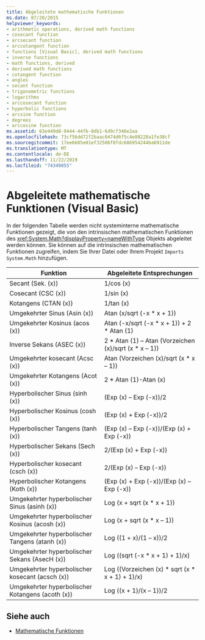 ```yaml
---
title: Abgeleitete mathematische Funktionen
ms.date: 07/20/2015
helpviewer_keywords:
- arithmetic operations, derived math functions
- cosecant function
- arcsecant function
- arccotangent function
- functions [Visual Basic], derived math functions
- inverse functions
- math functions, derived
- derived math functions
- cotangent function
- angles
- secant function
- trigonometric functions
- logarithms
- arccosecant function
- hyperbolic functions
- arcsine function
- degrees
- arccosine function
ms.assetid: 63e449d8-9444-44fb-8db1-6d9cf346e2aa
ms.openlocfilehash: 73cf56dd72f2baac0474d6f5c4e88228a1fe38cf
ms.sourcegitcommit: 17ee6605e01ef32506f8fdc686954244ba6911de
ms.translationtype: MT
ms.contentlocale: de-DE
ms.lasthandoff: 11/22/2019
ms.locfileid: "74349855"
---
```

# <a name="derived-math-functions-visual-basic"></a>Abgeleitete mathematische Funktionen (Visual Basic)
In der folgenden Tabelle werden nicht systeminterne mathematische Funktionen gezeigt, die von den intrinsischen mathematischen Funktionen des <xref:System.Math?displayProperty=nameWithType> Objekts abgeleitet werden können. Sie können auf die intrinsischen mathematischen Funktionen zugreifen, indem Sie Ihrer Datei oder Ihrem Projekt `Imports System.Math` hinzufügen.  
  
|Funktion|Abgeleitete Entsprechungen|  
|--------------|-------------------------|  
|Secant (Sek. (x))|1/cos (x)|  
|Cosecant (CSC (x))|1/sin (x)|  
|Kotangens (CTAN (x))|1/tan (x)|  
|Umgekehrter Sinus (Asin (x))|Atan (x/sqrt (-x * x + 1))|  
|Umgekehrter Kosinus (acos (x))|Atan (-x/sqrt (-x * x + 1)) + 2 \* Atan (1)|  
|Inverse Sekans (ASEC (x))|2 * Atan (1) – Atan (Vorzeichen (x)/sqrt (x \* x – 1))|  
|Umgekehrter kosecant (Acsc (x))|Atan (Vorzeichen (x)/sqrt (x * x – 1))|  
|Umgekehrter Kotangens (Acot (x))|2 * Atan (1)-Atan (x)|  
|Hyperbolischer Sinus (sinh (x))|(Exp (x) – Exp (-x))/2|  
|Hyperbolischer Kosinus (cosh (x))|(Exp (x) + Exp (-x))/2|  
|Hyperbolischer Tangens (tanh (x))|(Exp (x) – Exp (-x))/(Exp (x) + Exp (-x))|  
|Hyperbolischer Sekans (Sech (x))|2/(Exp (x) + Exp (-x))|  
|Hyperbolischer kosecant (csch (x))|2/(Exp (x) – Exp (-x))|  
|Hyperbolischer Kotangens (Koth (x))|(Exp (x) + Exp (-x))/(Exp (x) – Exp (-x))|  
|Umgekehrter hyperbolischer Sinus (asinh (x))|Log (x + sqrt (x * x + 1))|  
|Umgekehrter hyperbolischer Kosinus (acosh (x))|Log (x + sqrt (x * x – 1))|  
|Umgekehrter hyperbolischer Tangens (atanh (x))|Log ((1 + x)/(1 – x))/2|  
|Umgekehrter hyperbolischer Sekans (AsecH (x))|Log ((sqrt (-x * x + 1) + 1)/x)|  
|Umgekehrter hyperbolischer kosecant (acsch (x))|Log ((Vorzeichen (x) * sqrt (x \* x + 1) + 1)/x)|  
|Umgekehrter hyperbolischer Kotangens (acoth (x))|Log ((x + 1)/(x – 1))/2|  
  
## <a name="see-also"></a>Siehe auch

- [Mathematische Funktionen](../../../visual-basic/language-reference/functions/math-functions.md)

